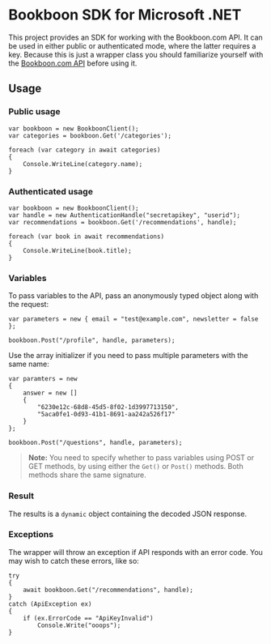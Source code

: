 # Bookboon SDK for Microsoft .NET

This project provides an SDK for working with the Bookboon.com API. It can be used in either public or authenticated mode, where the latter requires a key. Because this is just a wrapper class you should familiarize yourself with the [Bookboon.com API](https://github.com/bookboon/api) before using it.

## Usage

### Public usage

	var bookboon = new BookboonClient();
	var categories = bookboon.Get('/categories');

	foreach (var category in await categories)
	{
		Console.WriteLine(category.name);
	}
	
### Authenticated usage

	var bookboon = new BookboonClient();
	var handle = new AuthenticationHandle("secretapikey", "userid");
	var recommendations = bookboon.Get('/recommendations', handle);
	
	foreach (var book in await recommendations)
	{
		Console.WriteLine(book.title);
	}

### Variables

To pass variables to the API, pass an anonymously typed object along with the request:
	
	var parameters = new { email = "test@example.com", newsletter = false };

	bookboon.Post("/profile", handle, parameters);

Use the array initializer if you need to pass multiple parameters with the same name:
	
	var paramters = new
	{
		answer = new []
		{
			"6230e12c-68d8-45d5-8f02-1d3997713150",
			"5aca0fe1-0d93-41b1-8691-aa242a526f17"
		}
	};

	bookboon.Post("/questions", handle, parameters);

> **Note:** You need to specify whether to pass variables using POST or GET methods, by using either the `Get()` or `Post()` methods. Both methods share the same signature.

### Result

The results is a `dynamic` object containing the decoded JSON response.

### Exceptions

The wrapper will throw an exception if API responds with an error code. You may wish to catch these errors, like so:

	try
	{
		await bookboon.Get("/recommendations", handle);
	} 
	catch (ApiException ex)
	{
	    if (ex.ErrorCode == "ApiKeyInvalid")
			Console.Write("ooops");
	}
